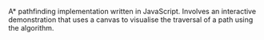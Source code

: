 A* pathfinding implementation written in JavaScript. Involves an interactive demonstration that uses a canvas to visualise the traversal of a path using the algorithm.
